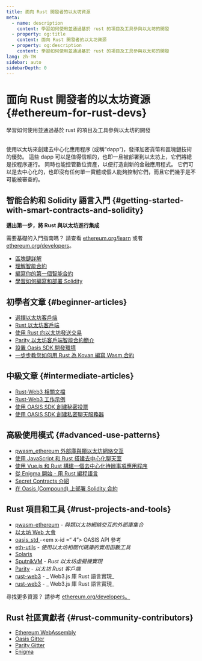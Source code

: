 ```yaml
---
title: 面向 Rust 開發者的以太坊資源
meta:
  - name: description
    content: 學習如何使用並通過基於 rust 的項目及工具參與以太坊的開發
  - property: og:title
    content: 面向 Rust 開發者的以太坊資源
  - property: og:description
    content: 學習如何使用並通過基於 rust 的項目及工具參與以太坊的開發
lang: zh-TW
sidebar: auto
sidebarDepth: 0
---
```


# 面向 Rust 開發者的以太坊資源 {#ethereum-for-rust-devs}

<div class="featured">學習如何使用並通過基於 rust 的項目及工具參與以太坊的開發</div><br>

使用以太坊來創建去中心化應用程序 (或稱“dapp”)，發揮加密貨幣和區塊鏈技術的優勢。 這些 dapp 可以是值得信賴的，也即一旦被部署到以太坊上，它們將總是按程序運行。 同時也能控管數位資產，以便打造創新的金融應用程式。 它們可以是去中心化的，也即沒有任何單一實體或個人能夠控制它們，而且它們幾乎是不可能被審查的。

## 智能合約和 Solidity 語言入門 {#getting-started-with-smart-contracts-and-solidity}

**邁出第一步，將 Rust 與以太坊進行集成**

需要基礎的入門指南嗎？ 請查看 [ethereum.org/learn](/zh-tw/learn/) 或者 [ethereum.org/developers](/zh-tw/developers/)。

- [區塊鏈詳解](https://kauri.io/article/d55684513211466da7f8cc03987607d5/blockchain-explained)
- [理解智能合約](https://kauri.io/article/e4f66c6079e74a4a9b532148d3158188/ethereum-101-part-5-the-smart-contract)
- [編寫你的第一個智能合約](https://kauri.io/article/124b7db1d0cf4f47b414f8b13c9d66e2/remix-ide-your-first-smart-contract)
- [學習如何編寫和部署 Solidity](https://kauri.io/article/973c5f54c4434bb1b0160cff8c695369/understanding-smart-contract-compilation-and-deployment)

## 初學者文章 {#beginner-articles}

- [選擇以太坊客戶端](https://www.trufflesuite.com/docs/truffle/reference/choosing-an-ethereum-client)
- [Rust 以太坊客戶端](https://wiki.parity.io/Setup)
- [使用 Rust 向以太坊發送交易](https://kauri.io/article/97c85229c66445759bb0ce642224d364/sending-ethereum-transactions-with-rust)
- [Parity 以太坊客戶端智能合約簡介](https://wiki.parity.io/Smart-Contracts)
- [設置 Oasis SDK 開發環境](https://docs.oasis.dev/quickstart.html#set-up-the-oasis-sdk)
- [一步步教您如何用 Rust 為 Kovan 編寫 Wasm 合約](https://github.com/paritytech/pwasm-tutorial)

## 中級文章 {#intermediate-articles}

- [Rust-Web3 相關文檔](https://tomusdrw.github.io/rust-web3/web3/index.html)
- [Rust-Web3 工作示例](https://github.com/tomusdrw/rust-web3/blob/master/examples)
- [使用 OASIS SDK 創建秘密投票](https://docs.oasis.dev/tutorials/ballot.html#prerequisites)
- [使用 OASIS SDK 創建私密聊天服務器](https://docs.oasis.dev/tutorials/messaging.html#prerequisites)

## 高級使用模式 {#advanced-use-patterns}

- [pwasm_ethereum 外部庫與類以太坊網絡交互](https://paritytech.github.io/pwasm-ethereum/pwasm_ethereum/)
- [使用 JavaScript 和 Rust 搭建去中心化聊天室](https://medium.com/perlin-network/build-a-decentralized-chat-using-javascript-rust-webassembly-c775f8484b52)
- [使用 Vue.js 和 Rust 構建一個去中心化待辦事項應用程序 ](https://medium.com/@jjmace01/build-a-decentralized-todo-app-using-vue-js-rust-webassembly-5381a1895beb)
- [從 Enigma 開始 - 用 Rust 編程語言](https://blog.enigma.co/getting-started-with-discovery-the-rust-programming-language-4d1e0b06de15)
- [Secret Contracts 介紹](https://blog.enigma.co/getting-started-with-enigma-an-intro-to-secret-contracts-cdba4fe501c2)
- [在 Oasis (Compound) 上部署 Solidity 合約](https://docs.oasis.dev/tutorials/deploy-solidity.html#deploy-using-truffle)

## Rust 項目和工具 {#rust-projects-and-tools}

- [pwasm-ethereum](https://github.com/paritytech/pwasm-ethereum) - _與類以太坊網絡交互的外部庫集合_
- [以太坊 Web 大會](https://ewasm.readthedocs.io/en/mkdocs/)
- [ oasis_std ](https://docs.rs/oasis-std/0.2.7/oasis_std/)-<em x-id =“ 4”> OASIS API 參考</em>
- [eth-utils](https://github.com/ethereum/eth-utils/) - _使用以太坊相關代碼庫的實用函數工具_
- [Solaris](https://github.com/paritytech/sol-rs)
- [SputnikVM](https://github.com/sorpaas/rust-evm) - _Rust 以太坊虛擬機實現_
- [Parity](https://github.com/paritytech/parity-ethereum) - _以太坊 Rust 客戶端_
- [rust-web3](https://github.com/tomusdrw/rust-web3) - _ Web3.js 庫 Rust 語言實現_
- [rust-web3](https://github.com/tomusdrw/rust-web3) - _ Web3.js 庫 Rust 語言實現_

尋找更多資源？ 請參考 [ethereum.org/developers。](/zh-tw/developers/)

## Rust 社區貢獻者 {#rust-community-contributors}

- [Ethereum WebAssembly](https://gitter.im/ewasm/Lobby)
- [Oasis Gitter](https://gitter.im/Oasis-official/Lobby)
- [Parity Gitter](https://gitter.im/paritytech/parity)
- [Enigma](https://discord.gg/SJK32GY)
